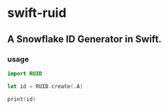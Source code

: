 # swift-ruid

## A Snowflake ID Generator in Swift.

### usage
``` swift
import RUID

let id = RUID.create(.A)

print(id)
    
```
